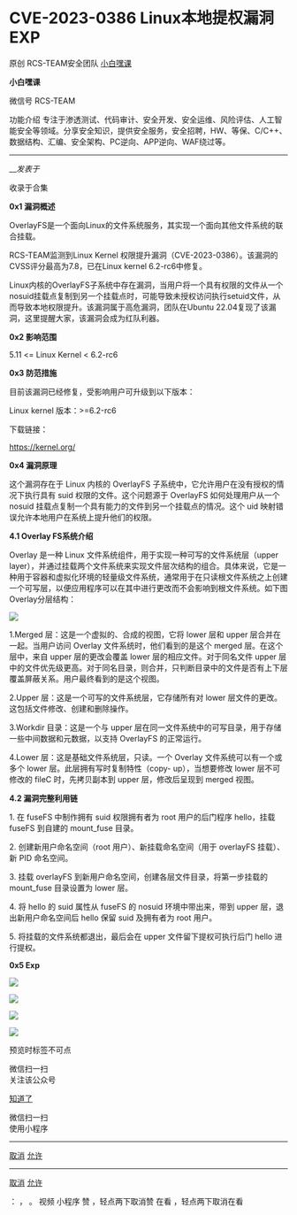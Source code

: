 #  CVE-2023-0386 Linux本地提权漏洞EXP

原创 RCS-TEAM安全团队  [ 小白嘿课 ](javascript:void\(0\);)

**小白嘿课** ![]()

微信号 RCS-TEAM

功能介绍
专注于渗透测试、代码审计、安全开发、安全运维、风险评估、人工智能安全等领域。分享安全知识，提供安全服务，安全招聘，HW、等保、C/C++、数据结构、汇编、安全架构、PC逆向、APP逆向、WAF绕过等。

____

___发表于_

收录于合集

**0x1 漏洞概述**  

OverlayFS是一个面向Linux的文件系统服务，其实现一个面向其他文件系统的联合挂载。  

RCS-TEAM监测到Linux Kernel 权限提升漏洞（CVE-2023-0386）。该漏洞的CVSS评分最高为7.8，已在Linux kernel
6.2-rc6中修复。

Linux内核的OverlayFS子系统中存在漏洞，当用户将一个具有权限的文件从一个nosuid挂载点复制到另一个挂载点时，可能导致未授权访问执行setuid文件，从而导致本地权限提升。该漏洞属于高危漏洞，团队在Ubuntu
22.04复现了该漏洞，这里提醒大家，该漏洞会成为红队利器。

 **0x2  影响范围**

5.11 <= Linux Kernel < 6.2-rc6

 **0x3  防范措施**

目前该漏洞已经修复，受影响用户可升级到以下版本：

Linux kernel 版本：>=6.2-rc6

下载链接：

https://kernel.org/

 **0x4 漏洞原理**

这个漏洞存在于 Linux 内核的 OverlayFS 子系统中，它允许用户在没有授权的情况下执行具有 suid 权限的文件。这个问题源于
OverlayFS 如何处理用户从一个 nosuid 挂载点复制一个具有能力的文件到另一个挂载点的情况。这个 uid
映射错误允许本地用户在系统上提升他们的权限。

 **4.1  Overlay FS系统介绍**

Overlay 是一种 Linux 文件系统组件，用于实现一种可写的文件系统层（upper
layer），并通过挂载两个文件系统来实现文件层次结构的组合。具体来说，它是一种用于容器和虚拟化环境的轻量级文件系统，通常用于在只读根文件系统之上创建一个可写层，以便应用程序可以在其中进行更改而不会影响到根文件系统。如下图Overlay分层结构：

![](http://hk-proxy.gitwarp.com/https://raw.githubusercontent.com/tuchuang9/tc1/refs/heads/main/public/20230714175657.png)

  

1.Merged 层：这是一个虚拟的、合成的视图，它将 lower 层和 upper 层合并在一起。当用户访问 Overlay 文件系统时，他们看到的是这个
merged 层。在这个层中，来自 upper 层的更改会覆盖 lower 层的相应文件。对于同名文件 upper
层中的文件优先级更高。对于同名目录，则合并，只判断目录中的文件是否有上下层覆盖屏蔽关系。用户最终看到的是这个视图。

2.Upper 层：这是一个可写的文件系统层，它存储所有对 lower 层文件的更改。这包括文件修改、创建和删除操作。

3.Workdir 目录：这是一个与 upper 层在同一文件系统中的可写目录，用于存储一些中间数据和元数据，以支持 OverlayFS 的正常运行。

4.Lower 层：这是基础文件系统层，只读。一个 Overlay 文件系统可以有一个或多个 lower 层。此层拥有写时复制特性（copy-
up），当想要修改 lower 层不可修改的 fileC 时，先拷贝副本到 upper 层，修改后呈现到 merged 视图。

 **4.2 漏洞完整利用链**  

1\. 在 fuseFS 中制作拥有 suid 权限拥有者为 root 用户的后门程序 hello，挂载 fuseFS 到自建的 mount_fuse
目录。  

2\. 创建新用户命名空间（root 用户）、新挂载命名空间（用于 overlayFS 挂载）、新 PID 命名空间。

3\. 挂载 overlayFS 到新用户命名空间，创建各层文件目录，将第一步挂载的 mount_fuse 目录设置为 lower 层。

4\. 将 hello 的 suid 属性从 fuseFS 的 nosuid 环境中带出来，带到 upper 层，退出新用户命名空间后 hello 保留
suid 及拥有者为 root 用户。

5\. 将挂载的文件系统都退出，最后会在 upper 文件留下提权可执行后门 hello 进行提权。

  

 **0x5 Exp**

![](http://hk-proxy.gitwarp.com/https://raw.githubusercontent.com/tuchuang9/tc1/refs/heads/main/public/20230714175658.png)

![](http://hk-proxy.gitwarp.com/https://raw.githubusercontent.com/tuchuang9/tc1/refs/heads/main/public/20230714175659.png)

![](http://hk-proxy.gitwarp.com/https://raw.githubusercontent.com/tuchuang9/tc1/refs/heads/main/public/20230714175700.png)

![](http://hk-proxy.gitwarp.com/https://raw.githubusercontent.com/tuchuang9/tc1/refs/heads/main/public/20230714175702.png)

  

预览时标签不可点

微信扫一扫  
关注该公众号

[知道了](javascript:;)

微信扫一扫  
使用小程序

****

[取消](javascript:void\(0\);) [允许](javascript:void\(0\);)

****

[取消](javascript:void\(0\);) [允许](javascript:void\(0\);)

： ， 。   视频 小程序 赞 ，轻点两下取消赞 在看 ，轻点两下取消在看

